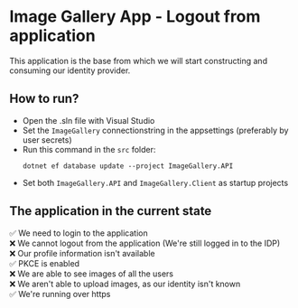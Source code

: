 # Image Gallery App - Logout from application
This application is the base from which we will start constructing and consuming our identity provider.

## How to run?
- Open the .sln file with Visual Studio
- Set the `ImageGallery` connectionstring in the appsettings (preferably by user secrets)
- Run this command in the `src` folder:
    ```
    dotnet ef database update --project ImageGallery.API
    ```
- Set both `ImageGallery.API` and `ImageGallery.Client` as startup projects

## The application in the current state
✅ We need to login to the application <br/>
❌ We cannot logout from the application (We're still logged in to the IDP) <br/>
❌ Our profile information isn't available <br/>
✅ PKCE is enabled<br/>
❌ We are able to see images of all the users <br/>
❌ We aren't able to upload images, as our identity isn't known <br/>
✅ We're running over https <br/>
